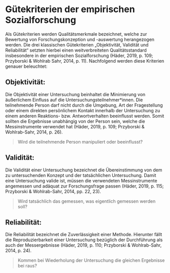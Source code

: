 # Gütekriterien der empirischen Sozialforschung

Als Gütekriterien werden Qualitätsmerkmale bezeichnet, welche zur Bewertung von Forschungskonzeption und -auswertung herangezogen werden. Die drei klassischen Gütekriterien „Objektivität, Validität und Reliabilität“ setzten hierbei einen weitverbreiteten Qualitätsstandard insbesondere in der empirischen Sozialforschung (Häder, 2019, p. 109; Przyborski & Wohlrab Sahr, 2014, p. 11). Nachfolgend werden diese Kriterien genauer beleuchtet:

## Objektivität:
Die Objektivität einer Untersuchung beinhaltet die Minimierung von äußerlichem Einfluss auf die Untersuchungsteilnehmer*innen. Die teilnehmende Person darf nicht durch die Umgebung, Art der Fragestellung oder einem direkten persönlichem Kontakt innerhalb der Untersuchung zu einem anderen Reaktions- bzw. Antwortverhalten beeinflusst werden. Somit sollten die Ergebnisse unabhängig von der Person sein, welche die Messinstrumente verwendet hat (Häder, 2019, p. 109; Przyborski & Wohlrab-Sahr, 2014, p. 26). 
> Wird die teilnehmende Person manipuliert oder beeinflusst?


## Validität:
Die Validität einer Untersuchung bezeichnet die Übereinstimmung von dem zu untersuchenden Konzept und der tatsächlichen Untersuchung. Damit eine Untersuchung valide ist, müssen die verwendeten Messinstrumente angemessen und adäquat zur Forschungsfrage passen (Häder, 2019, p. 115; Przyborski & Wohlrab-Sahr, 2014, pp. 22, 23). 
> Wird tatsächlich das gemessen, was eigentlich gemessen werden soll?

## Reliabilität:
Die Reliabilität bezeichnet die Zuverlässigkeit einer Methode. Hierunter fällt die Reproduzierbarkeit einer Untersuchung bezüglich der Durchführung als auch der Messergebnisse (Häder, 2019, p. 110; Przyborski & Wohlrab-Sahr, 2014, p. 24). 
> Kommen bei Wiederholung der Untersuchung die gleichen Ergebnisse bei raus?